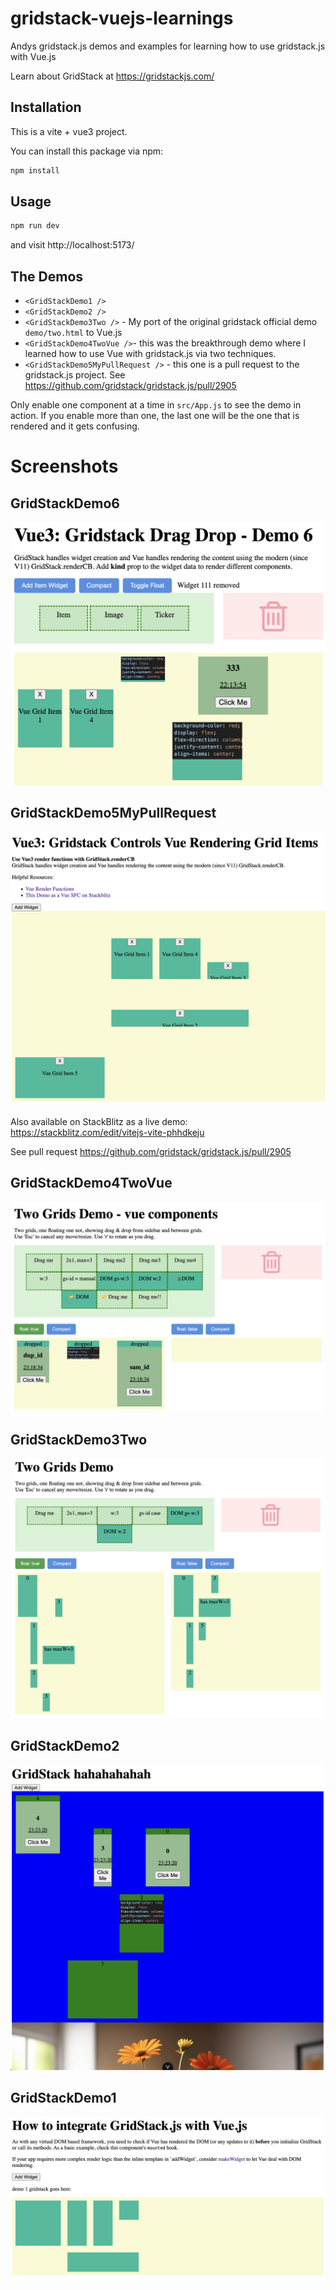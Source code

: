 # gridstack-vuejs-learnings

Andys gridstack.js demos and examples for learning how to use gridstack.js with Vue.js

Learn about GridStack at https://gridstackjs.com/

## Installation

This is a vite + vue3 project.

You can install this package via npm:

```bash
npm install
```

## Usage

```bash
npm run dev
```

and visit http://localhost:5173/

## The Demos

- `<GridStackDemo1 />`
- `<GridStackDemo2 />`
- `<GridStackDemo3Two />` - My port of the original gridstack official demo `demo/two.html` to Vue.js
- `<GridStackDemo4TwoVue />`- this was the breakthrough demo where I learned how to use Vue with gridstack.js via two techniques.
- `<GridStackDemo5MyPullRequest />` - this one is a pull request to the gridstack.js project. See https://github.com/gridstack/gridstack.js/pull/2905 


Only enable one component at a time in `src/App.js` to see the demo in action.  If you enable more than one, the last one will be the one that is rendered and it gets confusing.

# Screenshots

## GridStackDemo6

![screenshot-GridStackDemo6](/doco/screenshot-GridStackDemo6.png)

## GridStackDemo5MyPullRequest

![GridStackDemo5MyPullRequest](/doco/screenshot-GridStackDemo5MyPullRequest.png)

Also available on StackBlitz as a live demo: https://stackblitz.com/edit/vitejs-vite-phhdkeju

See pull request https://github.com/gridstack/gridstack.js/pull/2905 

## GridStackDemo4TwoVue

![screenshot-GridStackDemo4TwoVue](/doco/screenshot-GridStackDemo4TwoVue.png)

## GridStackDemo3Two

![screenshot-GridStackDemo3Two](/doco/screenshot-GridStackDemo3Two.png)

## GridStackDemo2

![screenshot-GridStackDemo2](/doco/screenshot-GridStackDemo2.png)

## GridStackDemo1

![screenshot-GridStackDemo1](/doco/screenshot-GridStackDemo1.png)

